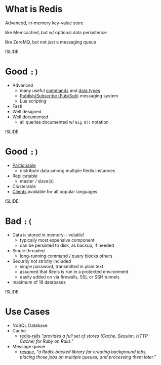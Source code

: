 
# What is Redis

Advanced, in-memory key-value store

like Memcached, but w/ optional data persistence

like ZeroMQ, but not just a messaging queue

!SLIDE

# Good `:)`

- Advanced
  - many useful [commands](http://redis.io/commands) and [data types](http://redis.io/topics/data-types)
  - [Publish/Subscribe (Pub/Sub)](http://redis.io/topics/pubsub) messaging system
  - Lua scripting
- Fast!
- Well designed
- Well documented
  - all queries documented w/ `Big O()` notation

!SLIDE

# Good `:)`

- [Partionable](http://redis.io/topics/partitioning)
  - distribute data among multiple Redis instances
- Replicatable
  - master / slave(s)
- Clusterable
- [Clients](http://redis.io/clients) available for all popular languages

!SLIDE

# Bad `:(`

- Data is stored in memory-- volatile!
  - typically most expensive component
  - can be persisted to disk, as backup, if needed
- Single threaded
  - long-running command / query blocks others
- Security not strictly included
  - single password, transmitted in plain text
  - assumed that Redis is run in a protected environment
  - easily added on via firewalls, SSL or SSH tunnels
- maximum of 16 databases

!SLIDE

# Use Cases

- NoSQL Database
- Cache
  - [redis-rails](https://github.com/redis-store/redis-rails) *"provides a full set of stores (Cache, Session, HTTP Cache) for Ruby on Rails."*
- Message queue
  - [resque](https://github.com/resque/resque), *"a Redis-backed library for creating background jobs, placing those jobs on multiple queues, and processing them later."*
